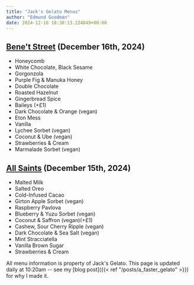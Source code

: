 ```yaml
---
title: "Jack's Gelato Menus"
author: "Edmund Goodman"
date: 2024-12-16 18:38:13.224049+00:00
---
```


## [Bene't Street](https://www.jacksgelato.com/bene-t-street-menu) (December 16th, 2024)

- Honeycomb
- White Chocolate, Black Sesame
- Gorgonzola
- Purple Fig & Manuka Honey
- Double Chocolate
- Roasted Hazelnut
- Gingerbread Spice
- Baileys (+£1)
- Dark Chocolate & Orange (vegan)
- Eton Mess
- Vanilla
- Lychee Sorbet (vegan)
- Coconut & Ube (vegan)
- Strawberries & Cream
- Marmalade Sorbet (vegan)


## [All Saints](https://www.jacksgelato.com/all-saints-menu) (December 15th, 2024)

- Malted Milk
- Salted Oreo
- Cold-Infused Cacao
- Girton Apple Sorbet (vegan)
- Raspberry Pavlova
- Blueberry & Yuzu Sorbet (vegan)
- Coconut & Saffron (vegan)(+£1)
- Cashew, Sour Cherry Ripple (vegan)
- Dark Chocolate & Sea Salt (vegan)
- Mint Stracciatella
- Vanilla Brown Sugar
- Strawberries & Cream

All menu information is property of Jack's Gelato. This page is
updated daily at 10:20am -- see my
[blog post]({{< ref "/posts/a_faster_gelato" >}}) for why I made it.
